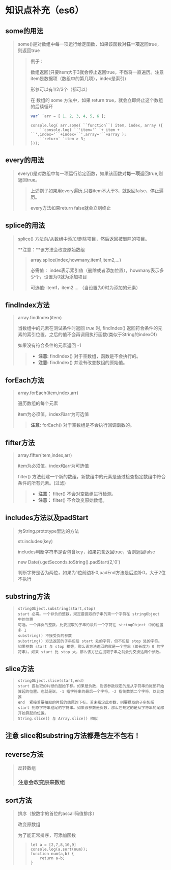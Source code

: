 # 知识点补充（es6）

## some的用法

> some()是对数组中每一项运行给定函数，如果该函数对**任一项**返回true，则返回true
>
> > 例子：
> >
> > 数组返回(只要item大于3就会停止返回true，不然将一直遍历。注意 item是数据项（数组中的第几项），index是索引) 
> >
> > 形参可以有1/2/3个（都可以）
> >
> > 在 数组的 some 方法中，如果 return true，就会立即终止这个数组的后续循环
> >
> > ```javascript
> > var` `arr = [ 1, 2, 3, 4, 5, 6 ]; 
> > ```
> >
> > ```
> > console.log( arr.some( ``function``( item, index, array ){ 
> >     ``console.log( ``'item='` `+ item + ``',index='``+index+``',array='``+array ); 
> >     ``return` `item > 3; 
> > }));
> > ```

## every的用法

> every()是对数组中每一项运行给定函数，如果该函数对**每一项**返回true,则返回true。
>
> > 上述例子如果用every遍历,只要item不大于3，就返回false，停止遍历。
> >
> > every方法如果return false就会立刻终止

## splice的用法

> splice() 方法向/从数组中添加/删除项目，然后返回被删除的项目。
>
> **注意：**该方法会改变原始数组
>
> 	> array.splice(index,howmany,item1,item2,...)
> 	>
> 	> 必需值： index表示索引值（删除或者添加位置），howmany表示多少个，设置为0就为添加项目
> 	>
> 	> 可选值:  item1，item2.... （当设置为0时为添加的元素）

## findIndex方法

> array.findIndex(item)
>
> 当数组中的元素在测试条件时返回 *true* 时, findIndex() 返回符合条件的元素的索引位置，之后的值不会再调用执行函数(类似于String的indexOf)
>
> 如果没有符合条件的元素返回 -1
>
> > + **注意:** findIndex() 对于空数组，函数是不会执行的。
> > + **注意:** findIndex() 并没有改变数组的原始值。

## forEach方法

> array.forEach(item,index,arr)
>
> 遍历数组的每个元素
>
> item为必须值，index和arr为可选值
>
> >  **注意:** forEach() 对于空数组是不会执行回调函数的。

## fifter方法

> array.fifter(item,index,arr)
>
> item为必须值，index和arr为可选值
>
> filter() 方法创建一个新的数组，新数组中的元素是通过检查指定数组中符合条件的所有元素。(过滤)
>
> > + **注意：** filter() 不会对空数组进行检测。
> > + **注意：** filter() 不会改变原始数组。

## includes方法以及padStart

>为String.prototype里边的方法
>
>str.includes(key)
>
>includes判断字符串是否包含key，如果包含返回true，否则返回false
>
>new Date().getSeconds.toString().padStart(2,'0')
>
>判断字符是否为两位，如果为1位前边补0,padEnd方法是后边补0，大于2位不执行

## substring方法

> ```
> stringObject.substring(start,stop)
> start 必需。一个非负的整数，规定要提取的子串的第一个字符在 stringObject 中的位置
> 可选。一个非负的整数，比要提取的子串的最后一个字符在 stringObject 中的位置多 1
> substring() 不接受负的参数
> substring() 方法返回的子串包括 start 处的字符，但不包括 stop 处的字符。
> 如果参数 start 与 stop 相等，那么该方法返回的就是一个空串（即长度为 0 的字符串）。如果 start 比 stop 大，那么该方法在提取子串之前会先交换这两个参数。
> ```

## slice方法

> ```
> stringObject.slice(start,end)
> start 要抽取的片断的起始下标。如果是负数，则该参数规定的是从字符串的尾部开始算起的位置。也就是说，-1 指字符串的最后一个字符，-2 指倒数第二个字符，以此类推
> end  紧接着要抽取的片段的结尾的下标。若未指定此参数，则要提取的子串包括 start 到原字符串结尾的字符串。如果该参数是负数，那么它规定的是从字符串的尾部开始算起的位置。
> String.slice() 与 Array.slice() 相似
> ```

## 注意    slice和substring方法都是包左不包右！

## reverse方法

> 反转数组
>
> ### 注意会改变原来数组

## sort方法

> 排序（按数字的首位的ascall码值排序）
>
> 改变原数组
>
> 为了能正常排序，可添加函数
>
> > ```
> > let a = [2,7,8,10,9]
> > console.log(a.sort(num));
> > function num(a,b) {
> >     return a-b;
> > }
> > ```

